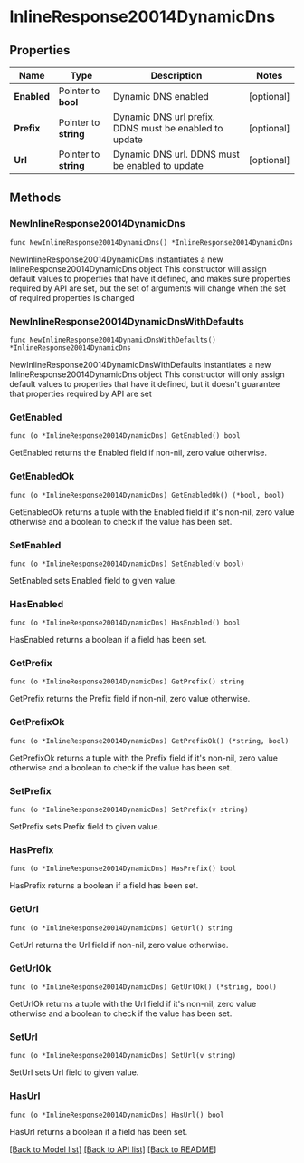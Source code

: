 # InlineResponse20014DynamicDns

## Properties

Name | Type | Description | Notes
------------ | ------------- | ------------- | -------------
**Enabled** | Pointer to **bool** | Dynamic DNS enabled | [optional] 
**Prefix** | Pointer to **string** | Dynamic DNS url prefix. DDNS must be enabled to update | [optional] 
**Url** | Pointer to **string** | Dynamic DNS url. DDNS must be enabled to update | [optional] 

## Methods

### NewInlineResponse20014DynamicDns

`func NewInlineResponse20014DynamicDns() *InlineResponse20014DynamicDns`

NewInlineResponse20014DynamicDns instantiates a new InlineResponse20014DynamicDns object
This constructor will assign default values to properties that have it defined,
and makes sure properties required by API are set, but the set of arguments
will change when the set of required properties is changed

### NewInlineResponse20014DynamicDnsWithDefaults

`func NewInlineResponse20014DynamicDnsWithDefaults() *InlineResponse20014DynamicDns`

NewInlineResponse20014DynamicDnsWithDefaults instantiates a new InlineResponse20014DynamicDns object
This constructor will only assign default values to properties that have it defined,
but it doesn't guarantee that properties required by API are set

### GetEnabled

`func (o *InlineResponse20014DynamicDns) GetEnabled() bool`

GetEnabled returns the Enabled field if non-nil, zero value otherwise.

### GetEnabledOk

`func (o *InlineResponse20014DynamicDns) GetEnabledOk() (*bool, bool)`

GetEnabledOk returns a tuple with the Enabled field if it's non-nil, zero value otherwise
and a boolean to check if the value has been set.

### SetEnabled

`func (o *InlineResponse20014DynamicDns) SetEnabled(v bool)`

SetEnabled sets Enabled field to given value.

### HasEnabled

`func (o *InlineResponse20014DynamicDns) HasEnabled() bool`

HasEnabled returns a boolean if a field has been set.

### GetPrefix

`func (o *InlineResponse20014DynamicDns) GetPrefix() string`

GetPrefix returns the Prefix field if non-nil, zero value otherwise.

### GetPrefixOk

`func (o *InlineResponse20014DynamicDns) GetPrefixOk() (*string, bool)`

GetPrefixOk returns a tuple with the Prefix field if it's non-nil, zero value otherwise
and a boolean to check if the value has been set.

### SetPrefix

`func (o *InlineResponse20014DynamicDns) SetPrefix(v string)`

SetPrefix sets Prefix field to given value.

### HasPrefix

`func (o *InlineResponse20014DynamicDns) HasPrefix() bool`

HasPrefix returns a boolean if a field has been set.

### GetUrl

`func (o *InlineResponse20014DynamicDns) GetUrl() string`

GetUrl returns the Url field if non-nil, zero value otherwise.

### GetUrlOk

`func (o *InlineResponse20014DynamicDns) GetUrlOk() (*string, bool)`

GetUrlOk returns a tuple with the Url field if it's non-nil, zero value otherwise
and a boolean to check if the value has been set.

### SetUrl

`func (o *InlineResponse20014DynamicDns) SetUrl(v string)`

SetUrl sets Url field to given value.

### HasUrl

`func (o *InlineResponse20014DynamicDns) HasUrl() bool`

HasUrl returns a boolean if a field has been set.


[[Back to Model list]](../README.md#documentation-for-models) [[Back to API list]](../README.md#documentation-for-api-endpoints) [[Back to README]](../README.md)


